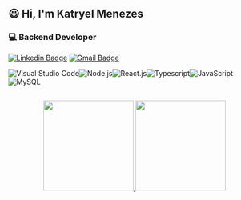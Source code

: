 ## 😃 Hi, I'm Katryel Menezes
### 💻 Backend Developer

[![Linkedin Badge](https://img.shields.io/badge/-Katryel%20Menezes-2E2D2E?style=for-the-badge&labelColor=000000&logo=linkedin&link=https://www.linkedin.com/in/katryelmenezesdev/)](https://www.linkedin.com/in/katryelmenezesdev/) [![Gmail Badge](https://img.shields.io/badge/-katryel.dev@gmail.com-2E2D2E?style=for-the-badge&labelColor=000000&logo=gmail&link=mailto:katryel.dev@gmail.com)](mailto:katryel.dev@gmail.com)

<img align="center" alt="Visual Studio Code" src="https://img.shields.io/badge/-Visual%20Code-151515?style=flat-square&labelColor=000000&logo=visualstudio&logoColor=0078d7" /><img align="center" alt="Node.js" src="https://img.shields.io/badge/-Node.js-151515?style=flat-square&labelColor=000000&logo=NODE.JS" /><img align="center" alt="React.js" src="https://img.shields.io/badge/-React.js-151515?style=flat-square&labelColor=000000&logo=react" /><img align="center" alt="Typescript" src="https://img.shields.io/badge/-Typescript-151515?style=flat-square&labelColor=000000&logo=Typescript" /><img align="center" alt="JavaScript" src="https://img.shields.io/badge/-JavaScript-151515?style=flat-square&labelColor=000000&logo=javascript" /><img align="center" alt="MySQL" src="https://img.shields.io/badge/-MySQL-151515?style=flat-square&labelColor=000000&logo=mysql" />
##
<div align="center">
  <a href="https://github.com/rafaballerini">
  <img height="180em" src="https://github-readme-stats.vercel.app/api?username=KatryelMenezesDev&show_icons=true&theme=dark&include_all_commits=true&count_private=true"/>
  <img height="180em" src="https://github-readme-stats.vercel.app/api/top-langs/?username=KatryelMenezesDev&layout=compact&langs_count=7&theme=dark"/>
</div>
<div style="display: inline_block"><br>
